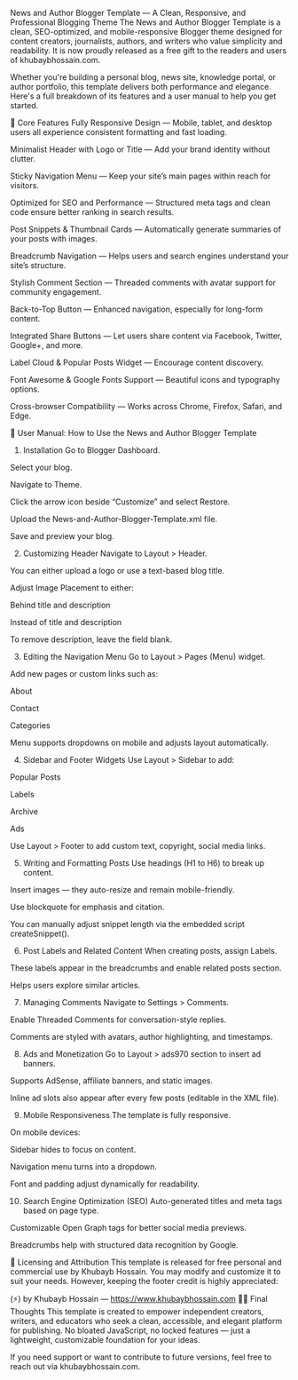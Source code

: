 News and Author Blogger Template — A Clean, Responsive, and Professional Blogging Theme
The News and Author Blogger Template is a clean, SEO-optimized, and mobile-responsive Blogger theme designed for content creators, journalists, authors, and writers who value simplicity and readability. It is now proudly released as a free gift to the readers and users of khubaybhossain.com.

Whether you're building a personal blog, news site, knowledge portal, or author portfolio, this template delivers both performance and elegance. Here's a full breakdown of its features and a user manual to help you get started.

🔹 Core Features
Fully Responsive Design — Mobile, tablet, and desktop users all experience consistent formatting and fast loading.

Minimalist Header with Logo or Title — Add your brand identity without clutter.

Sticky Navigation Menu — Keep your site’s main pages within reach for visitors.

Optimized for SEO and Performance — Structured meta tags and clean code ensure better ranking in search results.

Post Snippets & Thumbnail Cards — Automatically generate summaries of your posts with images.

Breadcrumb Navigation — Helps users and search engines understand your site’s structure.

Stylish Comment Section — Threaded comments with avatar support for community engagement.

Back-to-Top Button — Enhanced navigation, especially for long-form content.

Integrated Share Buttons — Let users share content via Facebook, Twitter, Google+, and more.

Label Cloud & Popular Posts Widget — Encourage content discovery.

Font Awesome & Google Fonts Support — Beautiful icons and typography options.

Cross-browser Compatibility — Works across Chrome, Firefox, Safari, and Edge.

🧭 User Manual: How to Use the News and Author Blogger Template
1. Installation
Go to Blogger Dashboard.

Select your blog.

Navigate to Theme.

Click the arrow icon beside “Customize” and select Restore.

Upload the News-and-Author-Blogger-Template.xml file.

Save and preview your blog.

2. Customizing Header
Navigate to Layout > Header.

You can either upload a logo or use a text-based blog title.

Adjust Image Placement to either:

Behind title and description

Instead of title and description

To remove description, leave the field blank.

3. Editing the Navigation Menu
Go to Layout > Pages (Menu) widget.

Add new pages or custom links such as:

About

Contact

Categories

Menu supports dropdowns on mobile and adjusts layout automatically.

4. Sidebar and Footer Widgets
Use Layout > Sidebar to add:

Popular Posts

Labels

Archive

Ads

Use Layout > Footer to add custom text, copyright, social media links.

5. Writing and Formatting Posts
Use headings (H1 to H6) to break up content.

Insert images — they auto-resize and remain mobile-friendly.

Use blockquote for emphasis and citation.

You can manually adjust snippet length via the embedded script createSnippet().

6. Post Labels and Related Content
When creating posts, assign Labels.

These labels appear in the breadcrumbs and enable related posts section.

Helps users explore similar articles.

7. Managing Comments
Navigate to Settings > Comments.

Enable Threaded Comments for conversation-style replies.

Comments are styled with avatars, author highlighting, and timestamps.

8. Ads and Monetization
Go to Layout > ads970 section to insert ad banners.

Supports AdSense, affiliate banners, and static images.

Inline ad slots also appear after every few posts (editable in the XML file).

9. Mobile Responsiveness
The template is fully responsive.

On mobile devices:

Sidebar hides to focus on content.

Navigation menu turns into a dropdown.

Font and padding adjust dynamically for readability.

10. Search Engine Optimization (SEO)
Auto-generated titles and meta tags based on page type.

Customizable Open Graph tags for better social media previews.

Breadcrumbs help with structured data recognition by Google.

📄 Licensing and Attribution
This template is released for free personal and commercial use by Khubayb Hossain. You may modify and customize it to suit your needs. However, keeping the footer credit is highly appreciated:


(⚡) by Khubayb Hossain — https://www.khubaybhossain.com
🧑‍💻 Final Thoughts
This template is created to empower independent creators, writers, and educators who seek a clean, accessible, and elegant platform for publishing. No bloated JavaScript, no locked features — just a lightweight, customizable foundation for your ideas.

If you need support or want to contribute to future versions, feel free to reach out via khubaybhossain.com.
